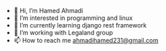 - 👋 Hi, I’m Hamed Ahmadi
- 👀 I’m interested in programming and linux
- 🌱 I’m currently learning django rest framework 
- 💞️ I’m working with Legaland group 
- 📫 How to reach me ahmadihamed231@gmail.com

<!---
MrHamedi/MrHamedi is a ✨ special ✨ repository because its `README.md` (this file) appears on your GitHub profile.
You can click the Preview link to take a look at your changes.
--->
